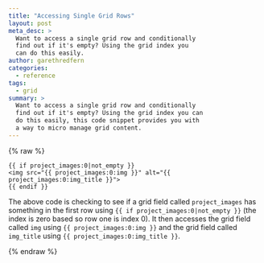 ```yaml
---
title: "Accessing Single Grid Rows"
layout: post
meta_desc: >
  Want to access a single grid row and conditionally
  find out if it's empty? Using the grid index you
  can do this easily.
author: garethredfern
categories:
  - reference
tags:
  - grid
summary: >
  Want to access a single grid row and conditionally
  find out if it's empty? Using the grid index you can
  do this easily, this code snippet provides you with
  a way to micro manage grid content.
---
```


{% raw %}

~~~twig
{{ if project_images:0|not_empty }}
<img src="{{ project_images:0:img }}" alt="{{ project_images:0:img_title }}">
{{ endif }}
~~~

The above code is checking to see if a grid field called `project_images` has something in the first row using `{{ if project_images:0|not_empty }}` (the index is zero based so row one is index 0). It then accesses the grid field called `img` using `{{ project_images:0:img }}` and the grid field called `img_title` using `{{ project_images:0:img_title }}`.

{% endraw %}
